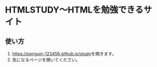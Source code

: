 <h1>HTMLSTUDY〜HTMLを勉強できるサイト</h1>
<h2>使い方</h2>
<ol>
  <li><a href="https://penguin-123456.github.io/htmlstudy">https://penguin-123456.github.io/study</a>を開きます。</li>
  <li>気になるページを開いてください。</li>
</ol>
